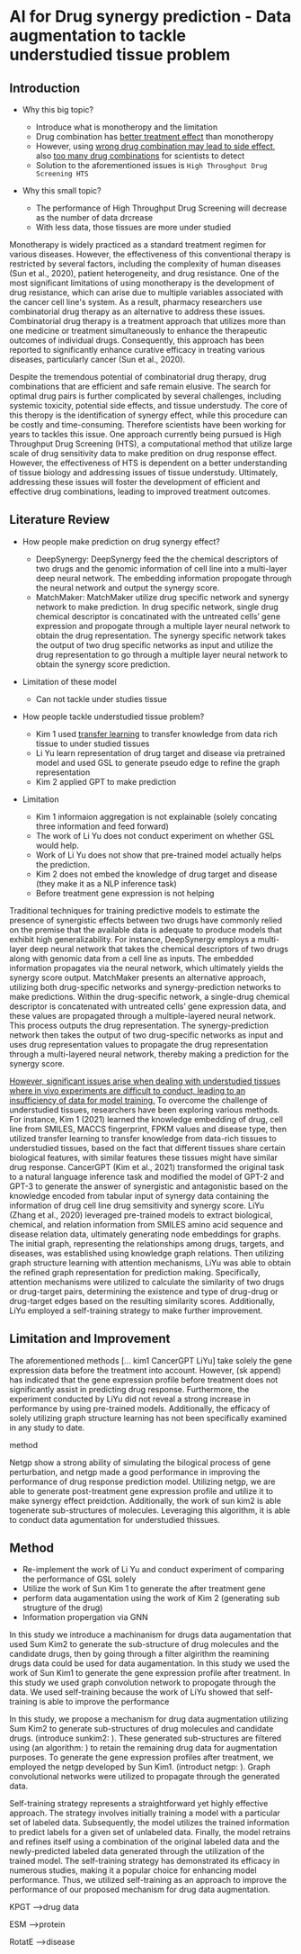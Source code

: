 # **AI for Drug synergy prediction - Data augmentation to tackle understudied tissue problem**

## Introduction

- Why this big topic? 
  - Introduce what is monotheropy and the limitation
  - Drug combination has <ins>better treatment effect</ins> than monotheropy
  - However, using <ins>wrong drug combination may lead to side effect</ins>, also <ins>too many drug combinations</ins> for scientists to detect
  - Solution to the aforementioned issues is `High Throughput Drug Screening HTS`

- Why this small topic?
  - The performance of High Throughput Drug Screening will decrease as the number of data drcrease
  - With less data, those tissues are more under studied

Monotherapy is widely practiced as a standard treatment regimen for various diseases. However, the effectiveness of this conventional therapy is restricted by several factors, including the complexity of human diseases (Sun et al., 2020), patient heterogeneity, and drug resistance. One of the most significant limitations of using monotherapy is the development of drug resistance, which can arise due to multiple variables associated with the cancer cell line's system. As a result, pharmacy researchers use combinatorial drug therapy as an alternative to address these issues. Combinatorial drug therapy is a treatment approach that utilizes more than one medicine or treatment simultaneously to enhance the therapeutic outcomes of individual drugs. Consequently, this approach has been reported to significantly enhance curative efficacy in treating various diseases, particularly cancer (Sun et al., 2020). 

Despite the tremendous potential of combinatorial drug therapy, drug combinations that are efficient and safe remain elusive. The search for optimal drug pairs is further complicated by several challenges, including systemic toxicity, potential side effects, and tissue understudy. The core of this theropy is the identification of synergy effect, while this procedure can be costly and time-consuming. Therefore scientists have been working for years to tackles this issue. One approach currently being pursued is High Throughput Drug Screening (HTS), a computational method that utilize large scale of drug sensitivity data to make predition on drug response effect. However, the effectiveness of HTS is dependent on a better understanding of tissue biology and addressing issues of tissue understudy. Ultimately, addressing these issues will foster the development of efficient and effective drug combinations, leading to improved treatment outcomes.

## Literature Review

- How people make prediction on drug synergy effect?
  - DeepSynergy: DeepSynergy feed the the chemical descriptors of two drugs and the genomic information of cell line into a multi-layer deep neural network. The embedding information propogate through the neural network and output the synergy score.
  - MatchMaker: MatchMaker utilize drug specific network and synergy network to make prediction. In drug specific network, single drug chemical descriptor is concatinated with the untreated cells’ gene expression and propogate through a multiple layer neural network to obtain the drug representation. The synergy specific network takes the output of two drug specific networks as input and utilize the drug representation to go through a multiple layer neural network to obtain the synergy score prediction. 
- Limitation of these model
  - Can not tackle under studies tissue

- How people tackle understudied tissue problem?
  - Kim 1 used <ins>transfer learning</ins> to transfer knowledge from data rich tissue to under studied tissues
  - Li Yu learn representation of drug target and disease via pretrained model and used GSL to generate pseudo edge to refine the graph representation
  - Kim 2 applied GPT to make prediction
- Limitation
  - Kim 1 informaion aggregation is not explainable (solely concating three information and feed forward)
  - The work of Li Yu does not conduct experiment on whether GSL would help.
  - Work of Li Yu does not show that pre-trained model actually helps the prediction.
  - Kim 2 does not embed the knowledge of drug target and disease (they make it as a NLP inference task)
  - Before treatment gene expression is not helping


Traditional techniques for training predictive models to estimate the presence of synergistic effects between two drugs have commonly relied on the premise that the available data is adequate to produce models that exhibit high generalizability. For instance, DeepSynergy employs a multi-layer deep neural network that takes the chemical descriptors of two drugs along with genomic data from a cell line as inputs. The embedded information propagates via the neural network, which ultimately yields the synergy score output. MatchMaker presents an alternative approach, utilizing both drug-specific networks and synergy-prediction networks to make predictions. Within the drug-specific network, a single-drug chemical descriptor is concatenated with untreated cells’ gene expression data, and these values are propagated through a multiple-layered neural network. This process outputs the drug representation. The synergy-prediction network then takes the output of two drug-specific networks as input and uses drug representation values to propagate the drug representation through a multi-layered neural network, thereby making a prediction for the synergy score.

<ins>However, significant issues arise when dealing with understudied tissues where in vivo experiments are difficult to conduct, leading to an insufficiency of data for model training.</ins> To overcome the challenge of understudied tissues, researchers have been exploring various methods. For instance, Kim 1 (2021) learned the knowledge embedding of drug, cell line from SMILES, MACCS fingerprint, FPKM values and disease type, then utilized transfer learning to transfer knowledge from data-rich tissues to understudied tissues, based on the fact that different tissues share certain biological features, with similar features these tissues might have similar drug response. CancerGPT (Kim et al., 2021) transformed the original task to a natural language inference task and modified the model of GPT-2 and GPT-3 to generate the answer of synergistic and antagonistic based on the knowledge encoded from tabular input of synergy data containing the information of drug cell line drug semsitivity and synergy score. LiYu (Zhang et al., 2020) leveraged pre-trained models to extract biological, chemical, and relation information from SMILES amino acid sequence and disease relation data, ultimately generating node embeddings for graphs. The initial graph, representing the relationships among drugs, targets, and diseases, was established using knowledge graph relations. Then utilizing graph structure learning with attention mechanisms, LiYu was able to obtain the refined graph representation for prediction making. Specifically, attention mechanisms were utilized to calculate the similarity of two drugs or drug-target pairs, determining the existence and type of drug-drug or drug-target edges based on the resulting similarity scores. Additionally, LiYu employed a self-training strategy to make further improvement.

## Limitation and Improvement
The aforementioned methods [... kim1 CancerGPT LiYu] take solely the gene expression data before the treatment into account. However, (sk append) has indicated that the gene expression profile before treatment does not significantly assist in predicting drug response. Furthermore, the experiment conducted by LiYu did not reveal a strong increase in performance by using pre-trained models. Additionally, the efficacy of solely utilizing graph structure learning has not been specifically examined in any study to date.

method

Netgp show a strong ability of simulating the bilogical process of gene perturbation, and netgp made a good performance in improving the performance of drug response prediction model. Utilizing netgp, we are able to generate post-treatment gene expression profile and utilize it to make synergy effect preidction.
Additionally, the work of sun kim2 is able togenerate sub-structures of molecules. Leveraging this algorithm, it is able to conduct data agumentation for understudied thissues.


## Method

- Re-implement the work of Li Yu and conduct experiment of comparing the performance of GSL solely
- Utilize the work of Sun Kim 1 to generate the after treatment gene
- perform data augamentation using the work of Kim 2 (generating sub strugture of the drug)
- Information propergation via GNN

In this study we introduce a machinanism for drugs data augamentation that used Sum Kim2 to generate the sub-structure of drug molecules and the candidate drugs, then by going through a filter algirithm the reamining drugs data could be used for data augamentation.
In this study we used the work of Sun Kim1 to generate the gene expression profile after treatment.
In this study we used graph convolution network to propogate through the data.
We used self-training because the work of LiYu showed that self-training is able to improve the performance



In this study, we propose a mechanism for drug data augmentation utilizing Sum Kim2 to generate sub-structures of drug molecules and candidate drugs. (introduce sunkim2: ). These generated sub-structures are filtered using (an algorithm: ) to retain the remaining drug data for augmentation purposes. To generate the gene expression profiles after treatment, we employed the netgp developed by Sun Kim1. (introduct netgp: ). Graph convolutional networks were utilized to propagate through the generated data.

Self-training strategy represents a straightforward yet highly effective approach. The strategy involves initially training a model with a particular set of labeled data. Subsequently, the model utilizes the trained information to predict labels for a given set of unlabeled data. Finally, the model retrains and refines itself using a combination of the original labeled data and the newly-predicted labeled data generated through the utilization of the trained model. The self-training strategy has demonstrated its efficacy in numerous studies, making it a popular choice for enhancing model performance. Thus, we utilized self-training as an approach to improve the performance of our proposed mechanism for drug data augmentation.

KPGT    -->drug data

ESM     -->protein

RotatE  -->disease
